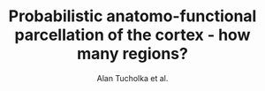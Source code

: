 ---
cat: gaia
subcat: architecture
bestof: false
author: Alan Tucholka et al.
title: Probabilistic anatomo-functional parcellation of the cortex - how many regions?
journal: Med Image Comput Comput Assist Interv Int Conf Med Image Comput Comput Assist Interv
year: 2008
type: article
---